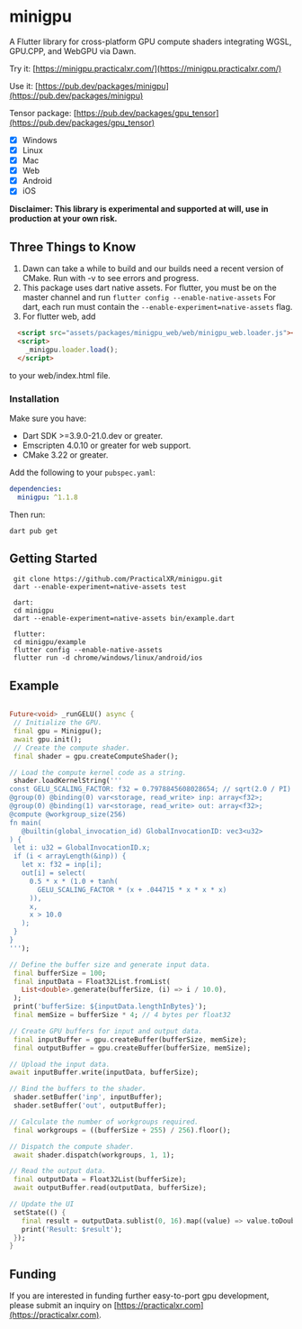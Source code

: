
# minigpu

A Flutter library for cross-platform GPU compute shaders integrating WGSL, GPU.CPP, and WebGPU via Dawn.

Try it: [https://minigpu.practicalxr.com/](https://minigpu.practicalxr.com/)

Use it: [https://pub.dev/packages/minigpu](https://pub.dev/packages/minigpu)

Tensor package: [https://pub.dev/packages/gpu_tensor](https://pub.dev/packages/gpu_tensor)

- [x] Windows
- [x] Linux
- [x] Mac
- [x] Web
- [x] Android
- [x] iOS

**Disclaimer: This library is experimental and supported at will, use in production at your own risk.**

## Three Things to Know

1. Dawn can take a while to build and our builds need a recent version of CMake. Run with -v to see errors and progress.
2. This package uses dart native assets.
For flutter, you must be on the master channel and run
`flutter config --enable-native-assets`
For dart, each run must contain the
`--enable-experiment=native-assets` flag.
3. For flutter web, add

```html
  <script src="assets/packages/minigpu_web/web/minigpu_web.loader.js"></script>
  <script>
    _minigpu.loader.load();
  </script>
```

to your web/index.html file.

### Installation

Make sure you have:

- Dart SDK >=3.9.0-21.0.dev or greater.
- Emscripten 4.0.10 or greater for web support.
- CMake 3.22 or greater.

Add the following to your `pubspec.yaml`:

```yaml
dependencies:
  minigpu: ^1.1.8
```

Then run:

```shell
dart pub get
```

## Getting Started

```console
 git clone https://github.com/PracticalXR/minigpu.git
 dart --enable-experiment=native-assets test

 dart:
 cd minigpu
 dart --enable-experiment=native-assets bin/example.dart

 flutter:
 cd minigpu/example
 flutter config --enable-native-assets
 flutter run -d chrome/windows/linux/android/ios
```

## Example

 ```dart

Future<void> _runGELU() async {
  // Initialize the GPU.
  final gpu = Minigpu();
  await gpu.init();
  // Create the compute shader.
  final shader = gpu.createComputeShader();

// Load the compute kernel code as a string.
  shader.loadKernelString('''
const GELU_SCALING_FACTOR: f32 = 0.7978845608028654; // sqrt(2.0 / PI)
@group(0) @binding(0) var<storage, read_write> inp: array<f32>;
@group(0) @binding(1) var<storage, read_write> out: array<f32>;
@compute @workgroup_size(256)
fn main(
    @builtin(global_invocation_id) GlobalInvocationID: vec3<u32>
) {
  let i: u32 = GlobalInvocationID.x;
  if (i < arrayLength(&inp)) {
    let x: f32 = inp[i];
    out[i] = select(
      0.5 * x * (1.0 + tanh(
        GELU_SCALING_FACTOR * (x + .044715 * x * x * x)
      )),
      x,
      x > 10.0
    );
  }
}
''');

// Define the buffer size and generate input data.
  final bufferSize = 100;
  final inputData = Float32List.fromList(
    List<double>.generate(bufferSize, (i) => i / 10.0),
  );
  print('bufferSize: ${inputData.lengthInBytes}');
  final memSize = bufferSize * 4; // 4 bytes per float32

// Create GPU buffers for input and output data.
  final inputBuffer = gpu.createBuffer(bufferSize, memSize);
  final outputBuffer = gpu.createBuffer(bufferSize, memSize);

// Upload the input data.
 await inputBuffer.write(inputData, bufferSize);

// Bind the buffers to the shader.
  shader.setBuffer('inp', inputBuffer);
  shader.setBuffer('out', outputBuffer);

// Calculate the number of workgroups required.
  final workgroups = ((bufferSize + 255) / 256).floor();

// Dispatch the compute shader.
  await shader.dispatch(workgroups, 1, 1);

// Read the output data.
  final outputData = Float32List(bufferSize);
  await outputBuffer.read(outputData, bufferSize);

// Update the UI 
  setState(() {
    final result = outputData.sublist(0, 16).map((value) => value.toDouble()).toList();
    print('Result: $result');
  });
}
  ```

## Funding

  If you are interested in funding further easy-to-port gpu development, please submit an inquiry on [https://practicalxr.com](https://practicalxr.com).
